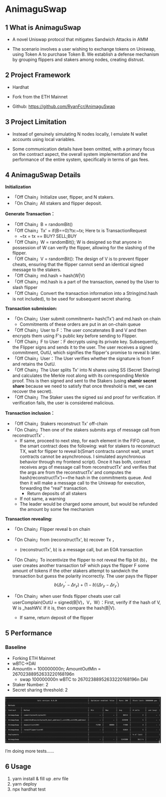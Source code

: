 # AnimaguSwap
## 1 What is AnimaguSwap
- A novel Uniswap protocol that mitigates Sandwich Attacks in AMM 

- The scenario involves a user wishing to exchange tokens on Uniswap, using Token A to purchase Token B. We establish a defense mechanism by grouping flippers and stakers among nodes, creating distrust.
## 2 Project Framework
- Hardhat 

- Fork from the ETH Mainnet

- Github: https://github.com/RyanFcr/AnimaguSwap
## 3 Project Limitation
- Instead of genuinely simulating N nodes locally, I emulate N wallet accounts using local variables.

- Some communication details have been omitted, with a primary focus on the contract aspect, the overall system implementation and the performance of the entire system, specifically in terms of gas fees.

## 4 AnimaguSwap Details

**Initialization**

- 「Off Chain」Initialize user, flipper, and N stakers.
- 「On Chain」All stakers and flipper deposit.

**Generate Transaction：**

- 「Off Chain」B = randomBit()
- 「Off Chain」Tx' = if(B==0)?tx:~tx; Here tx is TransactionRequest
  - ~tx = tx == BUY? SELL;BUY
- 「Off Chain」W = randomBit(); W is designed so that anyone in possession of W can verify the flipper, allowing for the slashing of the flipper.
- 「Off Chain」V = randomBit(): The design of V is to prevent flipper cheats, ensuring that the flipper cannot send an identical signed message to the stakers.
- 「Off Chain」md.hash = hash(W|V)
- 「Off Chain」md.hash is a part of the transaction, owned by the User to slash flipper
- 「Off Chain」Convert the transaction information into a String(md.hash is not included), to be used for subsequent secret sharing.

**Transaction submission:**

- 「On Chain」User submit commitment= hash(Tx') and md.hash on chain
  - Commitments of these orders are put in an on-chain queue 
- 「Off Chain」User to F：The user concatenates B and V and then encrypts them using F's public key before sending to Flipper.
- 「Off Chain」F to User：F decrypts using its private key. Subsequently, the Flipper signs and sends it to the user. The user receives a signed commitment, OutU, which signifies the flipper's promise to reveal b later.
- 「Off Chain」User：The User verifies whether the signature is from F and retains the OutU.
- 「Off Chain」The User splits Tx' into N shares using SS (Secret Sharing) and calculates the Merkle root along with its corresponding Merkle proof. This is then signed and sent to the Stakers (using **shamir secret share** because we need to satisfy that once threshold is met, we can recover the secret). 
- 「Off Chain」The Staker uses the signed ssi and proof for verification. If verification fails, the user is considered malicious. 

**Transaction inclusion：**

- 「Off Chain」Stakers reconstruct Tx' off-chain
- 「On Chain」Then one of the stakers submits args of message call from reconstructTx' .
  - If same, proceed to next step, for each element in the FIFO queue, the smart contract does the following: wait for stakers to reconstruct TX, wait for flipper to reveal b(Smart contracts cannot wait, smart contracts cannot be asynchronous. I simulated asynchronous behavior through my frontend script). Once it has both, contract receives args of message call from reconstructTx' and verifies that the args are from the reconstructTx’ and computes the hash(reconstructTx’)==the hash in the commitments queue. And then it will make a message call to the Uniswap for execution, forwarding the "real" transaction.
    - Return deposits of all stakers
  - If not same, a warning
  - The leader would be charged some amount, but would be refunded the amount by some fee mechanism

**Transaction revealing:**

- 「On Chain」Flipper reveal b on chain
- 「On Chain」from (reconstructTx', b) recover Tx ，
  -  (reconstructTx', b)  is a message call, but an EOA transaction
- 「On Chain」To incentivize the flipper to not reveal the flip bit (b)， the user creates another transaction txF which pays the flipper F some amount of tokens if the other stakers attempt to sandwich the transaction but guess the polarity incorrectly. The user pays the flipper $$b(\Delta r_y^‘ -\Delta r_y)+(1-b)(\Delta r_y-\Delta r_y^‘)$$

- 「On Chain」when user finds flipper cheats user call userComplain(OutU = signed(B|V)，V，W）：First, verify if the hash of V, W is _hashWV. If it is, then compare the hash(B|V).
  - If same, return deposit of the flipper

## 5 Performance

### Baseline

- Forking ETH Mainnet
- wBTC->DAI
- AmountIn = 100000000n; AmountOutMin = 26702388952633220168196n
  - swap 100000000n wBTC to 26702388952633220168196n DAI
- Staker Number: 2
- Secret sharing  threshold: 2

![baseline](img/baseline.png)

I’m doing more tests……

## 6 Usage

1. yarn install & fill up .env file
2. yarn deploy
3. npx hardhat test

